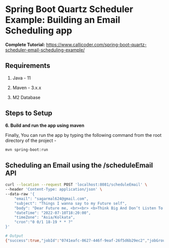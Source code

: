 # Spring Boot Quartz Scheduler Example: Building an Email Scheduling app

**Complete Tutorial:** https://www.callicoder.com/spring-boot-quartz-scheduler-email-scheduling-example/

## Requirements

1. Java - 11

2. Maven - 3.x.x

3. M2 Database

## Steps to Setup


**6. Build and run the app using maven**

Finally, You can run the app by typing the following command from the root directory of the project -

```bash
mvn spring-boot:run
```

## Scheduling an Email using the /scheduleEmail API

```bash
curl --location --request POST 'localhost:8081/scheduleEmail' \
--header 'Content-Type: application/json' \
--data-raw '{
    "email": "sagarmal624@gmail.com",
    "subject": "Things I wanna say to my Future self",
    "body": "Dear Future me, <br><br> <b>Think Big And Don’t Listen To People Who Tell You It Can’t Be Done. Life’s Too Short To Think Small.</b> <br><br> Cheers, <br>Rajeev!",
    "dateTime": "2022-07-10T18:20:00",
    "timeZone": "Asia/Kolkata",
    "cron":"0 0/1 18-19 * * ?"
}'

# Output
{"success":true,"jobId":"0741eafc-0627-446f-9eaf-26f5d6b29ec2","jobGroup":"email-jobs","message":"Email Scheduled Successfully!"}
```